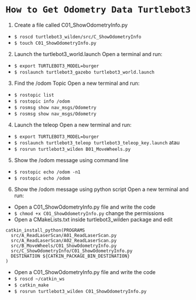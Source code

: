 # `How to Get Odometry Data Turtlebot3`

1. Create a file called C01_ShowOdometryInfo.py

- `$ roscd turtlebot3_wilden/src/C_ShowOdometryInfo`
- `$ touch C01_ShowOdometryInfo.py`

2. Launch the turtlebot3_world.launch
   Open a terminal and run:

- `$ export TURTLEBOT3_MODEL=burger`
- `$ roslaunch turtlebot3_gazebo turtlebot3_world.launch`

3. Find the /odom Topic
   Open a new terminal and run:

- `$ rostopic list`
- `$ rostopic info /odom`
- `$ rosmsg show nav_msgs/Odometry`
- `$ rosmsg show nav_msgs/Odometry`

4. Launch the teleop
   Open a new terminal and run:

- `$ export TURTLEBOT3_MODEL=burger`
- `$ roslaunch turtlebot3_teleop turtlebot3_teleop_key.launch`
  atau
- `$ rosrun turtlebot3_wilden B01_MoveWheels.py`

5. Show the /odom message using command line

- `$ rostopic echo /odom -n1`
- `$ rostopic echo /odom`

6. Show the /odom message using python script
   Open a new terminal and run:

- Open a C01_ShowOdometryInfo.py file and write the code
- `$ chmod +x C01_ShowOdometryInfo.py` change the permissions
- Open a CMakeLists.txt inside turtlebot3_wilden package and edit

```
catkin_install_python(PROGRAMS
  src/A_ReadLaserScan/A01_ReadLaserScan.py
  src/A_ReadLaserScan/A02_ReadLaserScan.py
  src/B_MoveWheels/C01_ShowOdometryInfo.py
  src/C_ShowOdometryInfo/C01_ShowOdometryInfo.py
  DESTINATION ${CATKIN_PACKAGE_BIN_DESTINATION}
)
```

- Open a C01_ShowOdometryInfo.py file and write the code
- `$ roscd ~/catkin_ws`
- `$ catkin_make`
- `$ rosrun turtlebot3_wilden C01_ShowOdometryInfo.py`

